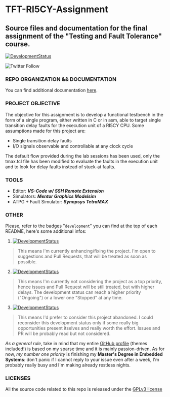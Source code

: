# TFT-RI5CY-Assignment

## Source files and documentation for the final assignment of the "Testing and Fault Tolerance" course.

[![DevelopmentStatus](https://img.shields.io/badge/Development-Stopped-red.svg)](https://img.shields.io/badge/Development-Stopped-red.svg)

![Twitter Follow](https://img.shields.io/twitter/follow/Mrcuve0?label=Follow%20Me%21%20%40Mrcuve0&style=social)


### **REPO ORGANIZATION && DOCUMENTATION**

You can find additional documentation [here](https://github.com/Mrcuve0/TFT-RI5CY-Assignment/blob/master/riscv_testing/report/TFT_report.pdf).

### **PROJECT OBJECTIVE**

The objective for this assignment is to develop a functional testbench in the form of a single program, either
written in C or in asm, able to target single transition delay faults for the execution unit of a RI5CY CPU.
Some assumptions made for this project are:

* Single transition delay faults
* I/O signals observable and controllable at any clock cycle

The default flow provided during the lab sessions has been used, only the tmax.tcl file has been modified to
evaluate the faults in the execution unit and to look for delay faults instead of stuck-at faults.


### **TOOLS**
* Editor: ***VS-Code w/ SSH Remote Extension***
* Simulators: ***Mentor Graphics Modelsim***
* ATPG + Fault Simulator: ***Synopsys TetraMAX***


### **OTHER**

Please, refer to the badges "`development`" you can find at the top of each README, here's some additional infos:

1. [![DevelopmentStatus](https://img.shields.io/badge/Development-Ongoing-brightgreen.svg)](https://img.shields.io/badge/Development-Ongoing-brightgreen.svg)
> This means I'm currently enhancing/fixing the project. I'm open to suggestions and Pull Requests, that will be treated as soon as possible.
2. [![DevelopmentStatus](https://img.shields.io/badge/Development-Paused-yellow.svg)](https://img.shields.io/badge/Development-Paused-yellow.svg)
> This means I'm currently not considering the project as a top priority, hence issues and Pull Request will be still treated, but with higher delays. The development status can reach a higher priority ("Ongoing") or a lower one "Stopped" at any time.
3. [![DevelopmentStatus](https://img.shields.io/badge/Development-Stopped-red.svg)](https://img.shields.io/badge/Development-Stopped-red.svg)
> This means I'd prefer to consider this project abandoned. I could reconsider this development status only if some really big opportunities present itselves and really worth the effort. Issues and PR will be probably read but not considered.

*As a general rule*, take in mind that my entire [GitHub profile](https://github.com/Mrcuve0) (themes included!) is based on my sparse time and it is mainly passion-driven. As for now, *my number one priority* is finishing my **Master's Degree in Embedded Systems**: don't panic if I cannot reply to your issue even after a week, I'm probably really busy and I'm making already restless nights.

### **LICENSES**

All the source code related to this repo is released under the [GPLv3 license](https://raw.githubusercontent.com/Mrcuve0/TFT-RI5CY-Assignment/LICENSE)
